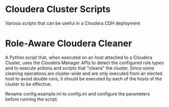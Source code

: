 # Cloudera Cluster Scripts
Various scripts that can be useful in a Cloudera CDH deployment

# Role-Aware Cloudera Cleaner
A Python script that, when executed on an host attached to a Cloudera Cluster, uses the Cloudera Manager APIs to detect the configured role types and to execute actions and scripts that "cleans" the cluster. Since some cleaning operations are cluster-wide and are only executed from an elected host to avoid double runs, it should be executed by each of the hosts of the cluster to be effective.

Rename config.example.ini to config.ini and configure the parameters before running the script.